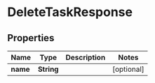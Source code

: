 

# DeleteTaskResponse


## Properties

| Name | Type | Description | Notes |
|------------ | ------------- | ------------- | -------------|
|**name** | **String** |  |  [optional] |



